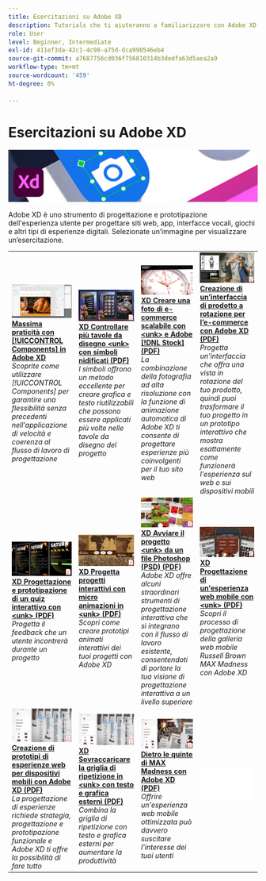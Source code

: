 ```yaml
---
title: Esercitazioni su Adobe XD
description: Tutorials che ti aiuteranno a familiarizzare con Adobe XD
role: User
level: Beginner, Intermediate
exl-id: 411ef3da-42c1-4c98-a75d-dca990546eb4
source-git-commit: a7687756cd036f756810314b3dedfa63d5aea2a9
workflow-type: tm+mt
source-wordcount: '459'
ht-degree: 0%

---
```


# Esercitazioni su Adobe XD

![Creative Cloud Hero Image](../assets/XD.jpg)

Adobe XD è uno strumento di progettazione e prototipazione dell&#39;esperienza utente per progettare siti web, app, interfacce vocali, giochi e altri tipi di esperienze digitali. Selezionate un’immagine per visualizzare un’esercitazione.

<table>
<tr>
 <td>
   <a href="components.md">
      <img alt="Comodità con i componenti in Adobe XD" src="assets/Componentsxd.jpg" />
   </a>
    <div>
   <a href="components.md"><strong>Massima praticità con [!UICCONTROL Components] in Adobe XD</strong></a>
    </div>
    <em>Scoprite come utilizzare [!UICCONTROL Components] per garantire una flessibilità senza precedenti nell'applicazione di velocità e coerenza al flusso di lavoro di progettazione</em>
    <br>
  </td>
  <td>
   <a href="assets/ControlMultipleXDArtboardswithNestedSymbols.pdf" target="_blank">
      <img alt="XD Controllare più tavole da disegno &lt;unk&gt; con simboli nidificati" src="assets/ControlMultipleXDArtboardswithNestedSymbols.jpg" />
   </a>
    <div>
   <a href="assets/ControlMultipleXDArtboardswithNestedSymbols.pdf" target="_blank"><strong>XD Controllare più tavole da disegno &lt;unk&gt; con simboli nidificati (PDF)</strong></a>
    </div>
    <em>I simboli offrono un metodo eccellente per creare grafica e testo riutilizzabili che possono essere applicati più volte nelle tavole da disegno del progetto</em>
    <br>
  </td>
  <td>
   <a href="assets/CreateaZoomableeCommercePhotowithXDandAdobeStock.pdf" target="_blank">
      <img alt="XD Creare una foto di e-commerce scalabile con &lt;unk&gt; e Adobe [!DNL Stock]" src="assets/CreateaZoomableeCommercePhotowithXDandAdobeStock.jpg" />
   </a>
    <div>
   <a href="assets/CreateaZoomableeCommercePhotowithXDandAdobeStock.pdf" target="_blank"><strong>XD Creare una foto di e-commerce scalabile con &lt;unk&gt; e Adobe [!DNL Stock] (PDF)</strong></a>
    </div>
    <em>La combinazione della fotografia ad alta risoluzione con la funzione di animazione automatica di Adobe XD ti consente di progettare esperienze più coinvolgenti per il tuo sito web</em>
    <br>
  </td>
  <td>
   <a href="assets/CreatingaRotatingProductInterfaceforECommercewithAdobeXD.pdf" target="_blank">
      <img alt="Creazione di un’interfaccia di prodotto a rotazione per l’e-commerce con Adobe XD" src="assets/CreatingaRotatingProductInterfaceforECommercewithAdobeXD.jpg" />
   </a>
    <div>
   <a href="assets/CreatingaRotatingProductInterfaceforECommercewithAdobeXD.pdf" target="_blank"><strong>Creazione di un’interfaccia di prodotto a rotazione per l’e-commerce con Adobe XD (PDF)</strong></a>
    </div>
    <em>Progetta un'interfaccia che offra una vista in rotazione del tuo prodotto, quindi puoi trasformare il tuo progetto in un prototipo interattivo che mostra esattamente come funzionerà l'esperienza sul web o sui dispositivi mobili</em>
    <br>
  </td>
</tr>
<tr>
  <td>
   <a href="assets/DesignandPrototypeanInteractiveQuizwithXD.pdf" target="_blank">
      <img alt="XD Progettazione e prototipazione di un quiz interattivo con &lt;unk&gt;" src="assets/DesignandPrototypeanInteractiveQuizwithXD.jpg" />
   </a>
    <div>
   <a href="assets/DesignandPrototypeanInteractiveQuizwithXD.pdf" target="_blank"><strong>XD Progettazione e prototipazione di un quiz interattivo con &lt;unk&gt; (PDF)</strong></a>
    </div>
    <em>Progetta il feedback che un utente incontrerà durante un progetto</em>
    <br>
  </td>
  <td>
   <a href="assets/DesignInteractiveProjectswithMicroAnimationsinXD.pdf" target="_blank">
      <img alt="XD Progetta progetti interattivi con micro animazioni in &lt;unk&gt;" src="assets/DesignInteractiveProjectswithMicroAnimationsinXD.jpg" />
   </a>
    <div>
   <a href="assets/DesignInteractiveProjectswithMicroAnimationsinXD.pdf" target="_blank"><strong>XD Progetta progetti interattivi con micro animazioni in &lt;unk&gt; (PDF)</strong></a>
    </div>
    <em>Scopri come creare prototipi animati interattivi dei tuoi progetti con Adobe XD</em>
    <br>
  </td>
  <td>
   <a href="assets/JumpstartyourXDProjectfromaPhotoshopFile.pdf" target="_blank">
      <img alt="XD Avviare il progetto &lt;unk&gt; da un file Photoshop (PSD)" src="assets/JumpstartyourXDProjectfromaPhotoshopFile.jpg" />
   </a>
    <div>
   <a href="assets/JumpstartyourXDProjectfromaPhotoshopFile.pdf" target="_blank"><strong>XD Avviare il progetto &lt;unk&gt; da un file Photoshop (PSD) (PDF)</strong></a>
    </div>
    <em>Adobe XD offre alcuni straordinari strumenti di progettazione interattiva che si integrano con il flusso di lavoro esistente, consentendoti di portare la tua visione di progettazione interattiva a un livello superiore</em>
    <br>
  </td>
  <td>
   <a href="assets/MobileWebExperienceswithXD.pdf" target="_blank">
      <img alt="XD Progettazione di un'esperienza web mobile con &lt;unk&gt;" src="assets/MobileWebExperienceswithXD.jpg" />
   </a>
    <div>
   <a href="assets/MobileWebExperienceswithXD.pdf" target="_blank"><strong>XD Progettazione di un'esperienza web mobile con &lt;unk&gt; (PDF)</strong></a>
    </div>
    <em>Scopri il processo di progettazione della galleria web mobile Russell Brown MAX Madness con Adobe XD</em>
    <br>
  </td>
</tr>
<tr>
  <td>
   <a href="assets/PrototypeaMobileWebExperiencewithAdobeXD.pdf" target="_blank">
      <img alt="Creazione di prototipi di esperienze web per dispositivi mobili con Adobe XD" src="assets/PrototypeaMobileWebExperiencewithAdobeXD.jpg" />
   </a>
    <div>
   <a href="assets/PrototypeaMobileWebExperiencewithAdobeXD.pdf" target="_blank"><strong>Creazione di prototipi di esperienze web per dispositivi mobili con Adobe XD (PDF)</strong></a>
    </div>
    <em>La progettazione di esperienze richiede strategia, progettazione e prototipazione funzionale e Adobe XD ti offre la possibilità di fare tutto</em>
    <br>
  </td>
  <td>
   <a href="assets/PrototypeaMobileWebExperiencewithAdobeXD.pdf" target="_blank">
      <img alt="XD Sovraccaricare la griglia di ripetizione in &lt;unk&gt; con testo e grafica esterni" src="assets/PrototypeaMobileWebExperiencewithAdobeXD.jpg" />
   </a>
    <div>
   <a href="assets/PrototypeaMobileWebExperiencewithAdobeXD.pdf" target="_blank"><strong>XD Sovraccaricare la griglia di ripetizione in &lt;unk&gt; con testo e grafica esterni (PDF)</strong></a>
    </div>
    <em>Combina la griglia di ripetizione con testo e grafica esterni per aumentare la produttività</em>
    <br>
  </td>
  <td>
   <a href="assets/BehindtheScenesofMAXMadnesswithAdobeXD.pdf" target="_blank">
      <img alt="Dietro le quinte della follia di MAX con Adobe XD" src="assets/BehindtheScenesofMAXMadnesswithAdobeXD.jpg" />
   </a>
    <div>
   <a href="assets/BehindtheScenesofMAXMadnesswithAdobeXD.pdf" target="_blank"><strong>Dietro le quinte di MAX Madness con Adobe XD (PDF)</strong></a>
    </div>
    <em>Offrire un'esperienza web mobile ottimizzata può davvero suscitare l'interesse dei tuoi utenti</em>
    <br>
  </td>
  <td>
    <img alt="Spaziatore" src="../assets/Whitespacer.png" />
    <div>
    <br>
  </td>
</tr>
</table>
